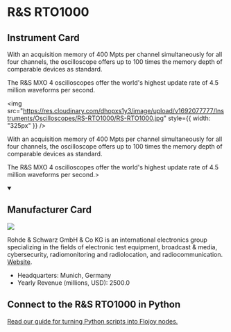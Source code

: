 
# R&S RTO1000

## Instrument Card

<div className="flex">

<div>

With an acquisition memory of 400 Mpts per channel simultaneously for all four channels, the oscilloscope offers up to 100 times the memory depth of comparable devices as standard.

The R&S MXO 4 oscilloscopes offer the world's highest update rate of 4.5 million waveforms per second.

</div>

<img src="https://res.cloudinary.com/dhopxs1y3/image/upload/v1692077777/Instruments/Oscilloscopes/RS-RTO1000/RS-RTO1000.jpg" style={{ width: "325px" }} />

</div>

With an acquisition memory of 400 Mpts per channel simultaneously for all four channels, the oscilloscope offers up to 100 times the memory depth of comparable devices as standard.

The R&S MXO 4 oscilloscopes offer the world's highest update rate of 4.5 million waveforms per second.>

<details open>
<summary><h2>Manufacturer Card</h2></summary>

<img src="https://res.cloudinary.com/dhopxs1y3/image/upload/v1691786524/Instruments/Vendor%20Logos/Rohde_Schwarz.jpg.png" />

Rohde & Schwarz GmbH & Co KG is an international electronics group specializing in the fields of electronic test equipment, broadcast & media, cybersecurity, radiomonitoring and radiolocation, and radiocommunication. <a href="https://www.rohde-schwarz.com/ca/home_48230.html">Website</a>.

<ul>
  <li>Headquarters: Munich, Germany</li>
  <li>Yearly Revenue (millions, USD): 2500.0</li>
</ul>
</details>

## Connect to the R&S RTO1000 in Python

[Read our guide for turning Python scripts into Flojoy nodes.](https://docs.flojoy.ai/custom-nodes/creating-custom-node/)


